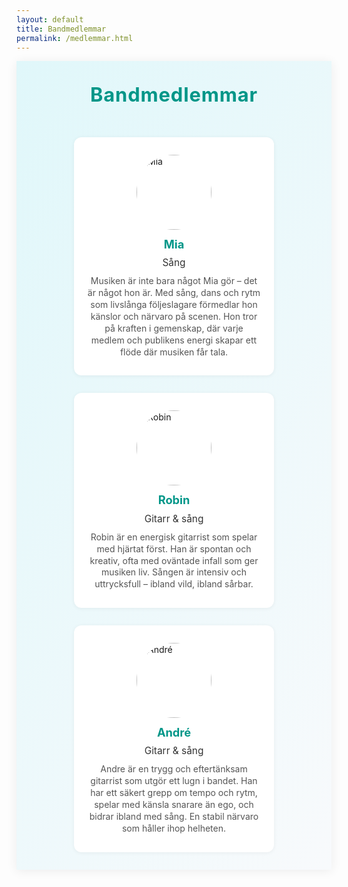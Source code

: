 ```yaml
---
layout: default
title: Bandmedlemmar
permalink: /medlemmar.html
---
```


<style>
.hero {
  display: flex;
  flex-direction: column;
  align-items: center;
  justify-content: center;
  background: linear-gradient(120deg, #e0f7fa 0%, #f8fafc 100%);
  padding: 2.5em 1em 2em 1em;
  box-shadow: 0 2px 16px rgba(0,0,0,0.07);
}
.hero-title {
  font-size: 2.2em;
  font-weight: 700;
  color: #009688;
  margin-bottom: 0.7em;
  letter-spacing: 0.03em;
  text-align: center;
}
.members-list {
  display: flex;
  flex-wrap: wrap;
  gap: 2em;
  justify-content: center;
  margin-top: 2em;
}
.member-card {
  background: #fff;
  border-radius: 12px;
  box-shadow: 0 1px 6px rgba(0,0,0,0.06);
  padding: 2em 1.5em;
  width: 320px;
  min-height: 140px;
  display: flex;
  flex-direction: column;
  align-items: center;
  box-sizing: border-box;
}
.member-name {
  font-size: 1.3em;
  color: #009688;
  font-weight: 700;
  margin-bottom: 0.5em;
}
.member-role {
  font-size: 1.1em;
  color: #333;
  text-align: center;
}

@media (max-width: 700px) {
  .hero {
    padding: 1.2em 0.3em 1.2em 0.3em;
  }
  .hero-title {
    font-size: 1.3em;
  }
  .members-list {
    flex-direction: column;
    gap: 1em;
    align-items: center;
  }
  .member-card {
    min-width: 0;
    width: 98vw;
    max-width: 98vw;
    padding: 1em 0.5em;
  }
}
</style>

<div class="hero">
  <div class="hero-title">Bandmedlemmar</div>
  <div class="members-list">
    <div class="member-card">
      <img src="{{ site.baseurl }}/public/img/mia.png" alt="Mia" style="width:120px;height:120px;border-radius:50%;object-fit:cover;margin-bottom:12px;" />
      <div class="member-name">Mia</div>
      <div class="member-role">Sång</div>
      <div class="member-desc" style="margin-top:0.8em;color:#555;text-align:center;line-height:1.35;">
        Musiken är inte bara något Mia gör – det är något hon är. Med sång, dans och rytm som livslånga följeslagare förmedlar hon känslor och närvaro på scenen. Hon tror på kraften i gemenskap, där varje medlem och publikens energi skapar ett flöde där musiken får tala.
      </div>
    </div>
    <div class="member-card">
      <img src="{{ site.baseurl }}/public/img/robin.png" alt="Robin" style="width:120px;height:120px;border-radius:50%;object-fit:cover;margin-bottom:12px;" />
      <div class="member-name">Robin</div>
      <div class="member-role">Gitarr &amp; sång</div>
      <div class="member-desc" style="margin-top:0.8em;color:#555;text-align:center;line-height:1.35;">
        Robin är en energisk gitarrist som spelar med hjärtat först. Han är spontan och kreativ,  ofta med oväntade infall som ger musiken liv. Sången är intensiv och uttrycksfull – ibland vild, ibland sårbar.
      </div>
    </div>
    <div class="member-card">
      <img src="{{ site.baseurl }}/public/img/andre.png" alt="André" style="width:120px;height:120px;border-radius:50%;object-fit:cover;margin-bottom:12px;" />
      <div class="member-name">André</div>
      <div class="member-role">Gitarr &amp; sång</div>
      <div class="member-desc" style="margin-top:0.8em;color:#555;text-align:center;line-height:1.35;">
        Andre är en trygg och eftertänksam gitarrist som utgör ett lugn i bandet. Han har ett säkert grepp om tempo och rytm, spelar med känsla snarare än ego, och bidrar ibland med sång. En stabil närvaro som håller ihop helheten.
      </div>
    </div>
  </div>
</div>
